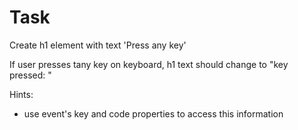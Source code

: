 # Task

Create h1 element with text 'Press any key'

If user presses tany key on keyboard, h1 text should change to "key pressed: <key name> <key code>"

Hints:

- use event's key and code properties to access this information
